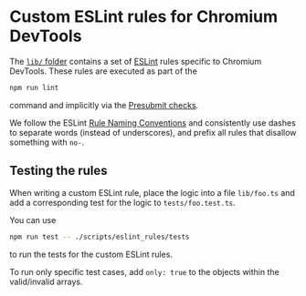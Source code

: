 # Custom ESLint rules for Chromium DevTools

The [`lib/` folder](./lib/) contains a set of [ESLint](https://eslint.org) rules
specific to Chromium DevTools. These rules are executed as part of the

```bash
npm run lint
```

command and implicitly via the [Presubmit checks](../../test/README.md#Presubmit-checks).

We follow the ESLint [Rule Naming Conventions](https://eslint.org/docs/latest/contribute/core-rules#rule-naming-conventions)
and consistently use dashes to separate words (instead of underscores), and prefix
all rules that disallow something with `no-`.

## Testing the rules

When writing a custom ESLint rule, place the logic into a file `lib/foo.ts` and
add a corresponding test for the logic to `tests/foo.test.ts`.

You can use

```bash
npm run test -- ./scripts/eslint_rules/tests
```

to run the tests for the custom ESLint rules.

To run only specific test cases, add `only: true` to the objects within the valid/invalid arrays.
